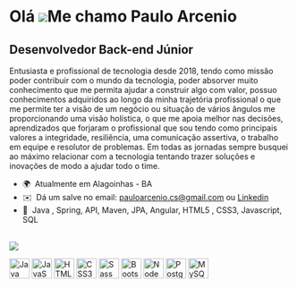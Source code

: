 Olá ![](https://user-images.githubusercontent.com/18350557/176309783-0785949b-9127-417c-8b55-ab5a4333674e.gif)Me chamo Paulo Arcenio
=====================================================================================================================================

Desenvolvedor Back-end Júnior
---------
Entusiasta e profissional de tecnologia desde 2018, tendo como missão poder contribuir com o mundo da tecnologia, poder absorver muito conhecimento que me permita ajudar a construir algo com valor, possuo conhecimentos adquiridos ao longo da minha trajetória profissional o que me permite ter a visão de um negócio ou situação de vários ângulos me proporcionando uma visão holística, o que me apoia melhor nas decisões, aprendizados que forjaram o profissional que sou tendo como principais valores a integridade, resiliência, uma comunicação assertiva, o trabalho em equipe e resolutor de problemas. Em todas as jornadas sempre busquei ao máximo relacionar com a tecnologia tentando trazer soluções e inovações de modo a ajudar todo o time.

*   🌍  Atualmente em Alagoinhas - BA
*   ✉️  Dá um salve no email: [pauloarcenio.cs@gmail.com](mailto:pauloarcenio.cs@gmail.com) ou [Linkedin](https://www.linkedin.com/in/paulo-arcenio)
*   🧠  Java , Spring, API, Maven, JPA, Angular, HTML5 , CSS3, Javascript, SQL
<br>
<a href="https://www.github.com/parcenio" target="_blank" rel="noreferrer"><img
                  src="https://img.shields.io/github/followers/parcenio?logo=github&style=for-the-badge&color=0891b2&labelColor=1c1917" /></a> 
<p align="left">
<a href="https://www.oracle.com/java/" target="_blank" rel="noreferrer"><img src="https://raw.githubusercontent.com/danielcranney/readme-generator/main/public/icons/skills/java-colored.svg" width="36" height="36" alt="Java" /></a>
<a href="https://developer.mozilla.org/en-US/docs/Web/JavaScript" target="_blank" rel="noreferrer"><img src="https://raw.githubusercontent.com/danielcranney/readme-generator/main/public/icons/skills/javascript-colored.svg" width="36" height="36" alt="JavaScript" /></a>
<a href="https://developer.mozilla.org/en-US/docs/Glossary/HTML5" target="_blank" rel="noreferrer"><img src="https://raw.githubusercontent.com/danielcranney/readme-generator/main/public/icons/skills/html5-colored.svg" width="36" height="36" alt="HTML5" /></a>
<a href="https://www.w3.org/TR/CSS/#css" target="_blank" rel="noreferrer"><img src="https://raw.githubusercontent.com/danielcranney/readme-generator/main/public/icons/skills/css3-colored.svg" width="36" height="36" alt="CSS3" /></a>
<a href="https://sass-lang.com/" target="_blank" rel="noreferrer"><img src="https://raw.githubusercontent.com/danielcranney/readme-generator/main/public/icons/skills/sass-colored.svg" width="36" height="36" alt="Sass" /></a>
<a href="https://getbootstrap.com/" target="_blank" rel="noreferrer"><img src="https://raw.githubusercontent.com/danielcranney/readme-generator/main/public/icons/skills/bootstrap-colored.svg" width="36" height="36" alt="Bootstrap" /></a>
<a href="https://nodejs.org/en/" target="_blank" rel="noreferrer"><img src="https://raw.githubusercontent.com/danielcranney/readme-generator/main/public/icons/skills/nodejs-colored.svg" width="36" height="36" alt="NodeJS" /></a>
<a href="https://www.postgresql.org/" target="_blank" rel="noreferrer"><img src="https://raw.githubusercontent.com/danielcranney/readme-generator/main/public/icons/skills/postgresql-colored.svg" width="36" height="36" alt="PostgreSQL" /></a>
<a href="https://www.mysql.com/" target="_blank" rel="noreferrer"><img src="https://raw.githubusercontent.com/danielcranney/readme-generator/main/public/icons/skills/mysql-colored.svg" width="36" height="36" alt="MySQL" /></a>
</p>
  
